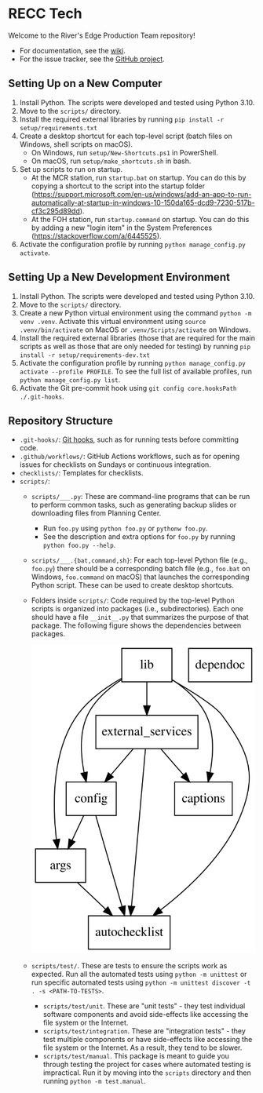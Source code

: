 # RECC Tech

Welcome to the River's Edge Production Team repository!

- For documentation, see the [wiki](https://github.com/recc-tech/tech/wiki).
- For the issue tracker, see the [GitHub project](https://github.com/users/recc-tech/projects/1).

## Setting Up on a New Computer

1. Install Python. The scripts were developed and tested using Python 3.10.
2. Move to the `scripts/` directory.
3. Install the required external libraries by running `pip install -r setup/requirements.txt`
4. Create a desktop shortcut for each top-level script (batch files on Windows, shell scripts on macOS).
	- On Windows, run `setup/New-Shortcuts.ps1` in PowerShell.
	- On macOS, run `setup/make_shortcuts.sh` in bash.
5. Set up scripts to run on startup.
	- At the MCR station, run `startup.bat` on startup. You can do this by copying a shortcut to the script into the startup folder (https://support.microsoft.com/en-us/windows/add-an-app-to-run-automatically-at-startup-in-windows-10-150da165-dcd9-7230-517b-cf3c295d89dd).
	- At the FOH station, run `startup.command` on startup. You can do this by adding a new "login item" in the System Preferences (https://stackoverflow.com/a/6445525).
6. Activate the configuration profile by running `python manage_config.py activate`.

## Setting Up a New Development Environment

1. Install Python. The scripts were developed and tested using Python 3.10.
2. Move to the `scripts/` directory.
3. Create a new Python virtual environment using the command `python -m venv .venv`. Activate this virtual environment using `source .venv/bin/activate` on MacOS or `.venv/Scripts/activate` on Windows.
4. Install the required external libraries (those that are required for the main scripts as well as those that are only needed for testing) by running `pip install -r setup/requirements-dev.txt`
5. Activate the configuration profile by running `python manage_config.py activate --profile PROFILE`. To see the full list of available profiles, run `python manage_config.py list`.
6. Activate the Git pre-commit hook using `git config core.hooksPath ./.git-hooks`.

## Repository Structure

- `.git-hooks/`: [Git hooks](https://git-scm.com/book/en/v2/Customizing-Git-Git-Hooks), such as for running tests before committing code.
- `.github/workflows/`: GitHub Actions workflows, such as for opening issues for checklists on Sundays or continuous integration.
- `checklists/`: Templates for checklists.
- `scripts/`:
	- `scripts/___.py`: These are command-line programs that can be run to perform common tasks, such as generating backup slides or downloading files from Planning Center.
		- Run `foo.py` using `python foo.py` or `pythonw foo.py`.
		- See the description and extra options for `foo.py` by running `python foo.py --help`.
	- `scripts/___.{bat,command,sh}`: For each top-level Python file (e.g., `foo.py`) there should be a corresponding batch file (e.g., `foo.bat` on Windows, `foo.command` on macOS) that launches the corresponding Python script. These can be used to create desktop shortcuts.
	- Folders inside `scripts/`: Code required by the top-level Python scripts is organized into packages (i.e., subdirectories). Each one should have a file `__init__.py` that summarizes the purpose of that package. The following figure shows the dependencies between packages.

		![Dependencies Between Packages](./scripts/dependoc/dependencies.svg)

	- `scripts/test/`. These are tests to ensure the scripts work as expected. Run all the automated tests using `python -m unittest` or run specific automated tests using `python -m unittest discover -t . -s <PATH-TO-TESTS>`.
		- `scripts/test/unit`. These are "unit tests" - they test individual software components and avoid side-effects like accessing the file system or the Internet.
		- `scripts/test/integration`. These are "integration tests" - they test multiple components or have side-effects like accessing the file system or the Internet. As a result, they tend to be slower.
		- `scripts/test/manual`. This package is meant to guide you through testing the project for cases where automated testing is impractical. Run it by moving into the `scripts` directory and then running `python -m test.manual`.
